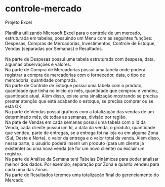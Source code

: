 # controle-mercado
Projeto Excel
<br>
<br>
Planilha utilizando Microsoft Excel para o controle de um mercado, estruturada em tabelas, possuindo um Menu com as seguintes funções: Despesas, Compras de Mercadorias, Investimentos, Controle de Estoque, Vendas (separadas por Semanas) e Resultados. <br> <br>
Na parte de Despesas possui uma tabela estruturada com despesa, data, algumas observações e valores. <br>
Na parte de Compra de Mercadorias possui uma tabela onde poderá registrar a compra de mercadorias com o fornecedor, data, o tipo de mercadoria, quantidade comprada. <br>
Na parte de Controle de Estoque possui uma tabela com o produto, quantidade que tinha no início do mês, quantidade que comprou e vendeu, quantidade atual. Além disso, existe uma sinalização mostrando se precisa prestar atenção que está acabando o estoque, se precisa comprar  ou se está OK. <br>
Na parte de Vendas possui gráficos com a totalização das vendas de um determinado mês, de todas as semanas, divisão por região. <br>
Na pate de Vendas em cada semanas possui uma tabela com o Id da Venda, cada cliente possui um Id, a data da venda, o produto, quantidade que vendeu, parte de entregas, se a entrega foi na loja ou em alguma Zona (Sul, Oeste e Norte), o valor da entrega e o valor total da venda. Além disso, nessa parte, o usuário poderá inserir um produto (para um cliente já existente) ou uma nova venda (se for um novo cliente) ou excluir um registro. <br>
Na parte de Análise da Semana terá Tabelas Dinâmicas para poder analisar melhor dos dados. Por exemplo, separação por Zona e quanto vendeu para cada uma das Zonas. <br>
Na parte de Resultados teremos uma totalização final do gerenciamento do Mercado. <br>


